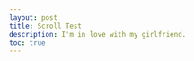 ```yaml
---
layout: post
title: Scroll Test
description: I'm in love with my girlfriend.
toc: true
---
```


<html lang="en">
<head>
    <meta charset="UTF-8">
    <meta name="viewport" content="width=device-width, initial-scale=1.0">
    <title>Top-Down Scrolling Game</title>
    <style>
        body {
            margin: 0;
            overflow: hidden;
        }
        canvas {
            display: block;
            background-color: #87CEEB; /* Sky blue background */
        }
    </style>
</head>
<body>
    <canvas id="gameCanvas"></canvas>
    <script>
        const canvas = document.getElementById("gameCanvas");
        const ctx = canvas.getContext("2d");
        // Set canvas size to fill the screen
        canvas.width = window.innerWidth/2;
        canvas.height = window.innerHeight/2;
        // Player settings
        const cam = {
            x: 0,
            y: 0
        };
        const player = {
            x: 0,
            y: 0,
            radius: 10,
            length: 8,
            speed: 0.5,
            xv: 0,
            yv: 0,
            dir: 90,
            tdir: 90,
            angles: [90,90,90,90,90,90,90,90,90,90,90,90]
        };
        // Background settings
        const background = {
            x: 0,
            y: 0,
            width: canvas.width * 4,
            height: canvas.height * 4
        };
        // Player movement
        let keys = {};
        window.addEventListener("keydown", (e) => {
            keys[e.key] = true;
        });
        window.addEventListener("keyup", (e) => {
            keys[e.key] = false;
        });
        // render circle
        function fillCircle(x,y,radius) {
            ctx.beginPath();
            ctx.arc(x, y, radius, 0, Math.PI * 2);
            ctx.fillStyle = "white";
            ctx.fill();
            ctx.strokeStyle = "black";
            ctx.lineWidth = 2;
            ctx.stroke();
        };
        // bushes
        function drawBush(x, y) {
            const img = new Image();
            img.src = "/images/snek art/bush.png";
            img.onload = function() {
                ctx.drawImage(img,x,y)
            };
        };
        // chain
        function chain(x,y,length) {
            var offx = 0;
            var offy = 0;
            let rad = 0;
            let px = 0;
            let py = 0;
            let angle = 0;
            let positions = [];
            for (let i = 0; i < length; i++) {
                angle = player.angles[player.angles.length-1-i];
                rad = (angle * Math.PI) / 180;
                px = (x+offx)-cam.x;
                py = (y-offy)-cam.y;
                positions.push({x:px+(canvas.width/2),y:py+(canvas.height/2)});
                offx -= 15*Math.sin(rad);
                offy -= 15*Math.cos(rad);
            }
            for (let i = 0; i < length; i++) {
                let pos = positions[positions.length-1-i];
                fillCircle(pos.x,pos.y,10)
            }
        };
        function move(speed) {
            const rad = (player.dir * Math.PI) / 180;
            player.xv += speed*Math.sin(rad);
            player.yv += speed*Math.cos(rad);
        };
        // Keep Score
        var score = 0;
        function drawScore() {
            ctx.font = "20px Arial";
            ctx.fillStyle = "black";
            ctx.textAlign = "center";
            ctx.fillText("Score: " + score, 10, 30);
        };
        // Update the game state
        function update() {
            if (keys["ArrowUp"] || keys["w"]) player.tdir = 0;
            if (keys["ArrowDown"] || keys["s"]) player.tdir = 180;
            if (keys["ArrowRight"] || keys["d"]) player.tdir = 90;
            if (keys["ArrowLeft"] || keys["a"]) player.tdir = 270;
            player.angles.push(player.dir);
            if (player.angles.length > player.length) {
                player.angles.shift();
            }
            player.dir += 0.05 * (player.tdir-player.dir);
            move(player.speed);
            player.xv *= 0.9;
            player.yv *= 0.9;
            player.x += player.xv;
            player.y -= player.yv;
            console.log("Dir: " + player.dir);
            console.log("Xv: " + player.xv + " Yv: " + player.yv);
            // Scroll Background
            cam.x += 0.1 * (player.x-cam.x);
            cam.y += 0.1 * (player.y-cam.y);
            // draw
            render();
        };
        // Draw everything
        function render() {
            // Draw the background
            ctx.clearRect(0, 0, canvas.width, canvas.height); // Clear previous frame
            ctx.fillStyle = "white"; // Sky blue
            ctx.fillRect(background.x, background.y, background.width, background.height);
            // Draw the player
            chain(player.x,player.y,player.length);
            // Render Score
            drawScore();
            // render bush
            drawBush(-cam.x+canvas.width/2,-cam.y+canvas.height/2);
        };
        // Game loop
        function gameLoop() {
            update();
            requestAnimationFrame(gameLoop);
        };
        // Start the game
        gameLoop();
    </script>
</body>
</html>